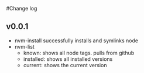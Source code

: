 #Change log

## v0.0.1
- nvm-install successfully installs and symlinks node
- nvm-list
	- known: shows all node tags. pulls from github
	- installed: shows all installed versions
	- current: shows the current version
